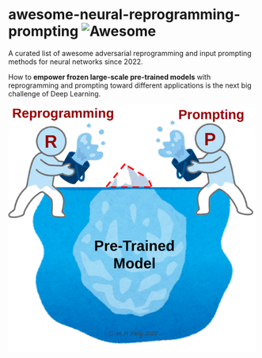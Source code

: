 # awesome-neural-reprogramming-prompting ![Awesome](https://awesome.re/badge.svg)

A curated list of awesome adversarial reprogramming and input prompting methods for neural networks since 2022.


How to **empower frozen large-scale pre-trained models** with reprogramming and prompting toward different applications is the next big challenge of Deep Learning.

<img src="https://github.com/huckiyang/awesome-neural-reprogramming-prompting/blob/main/repro-prompt-chh.png" width="500">
